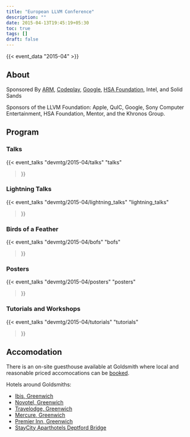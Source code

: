 ```yaml
---
title: "European LLVM Conference"
description: ""
date: 2015-04-13T19:45:19+05:30
toc: true
tags: []
draft: false
---
```


{{< event_data "2015-04" >}}

## About

Sponsored By [ARM](http://www.arm.com/), [Codeplay](http://www.codeplay.com/), [Google](http://www.google.com/), [HSA Foundation](http://www.hsafoundation.com/), Intel, and Solid Sands

Sponsors of the LLVM Foundation: Apple, QuIC, Google, Sony Computer Entertainment, HSA Foundation, Mentor, and the Khronos Group.

## Program

### Talks

{{< event_talks
    "devmtg/2015-04/talks" 
    "talks" 
>}}

### Lightning Talks

{{< event_talks
    "devmtg/2015-04/lightning_talks" 
    "lightning_talks" 
>}}

### Birds of a Feather

{{< event_talks
    "devmtg/2015-04/bofs" 
    "bofs" 
>}}

### Posters

{{< event_talks
    "devmtg/2015-04/posters" 
    "posters" 
>}}

### Tutorials and Workshops

{{< event_talks
    "devmtg/2015-04/tutorials" 
    "tutorials" 
>}}

## Accomodation

There is an on-site guesthouse available at Goldsmith where local and reasonable priced accomocations can be [booked](http://www.gold.ac.uk/conference-services/conferenceaccommodationbooking/).

Hotels around Goldsmiths: 
- [Ibis, Greenwich](http://ibishotel.ibis.com/gb/hotel-0975-ibis-london-greenwich/index.shtml)
- [Novotel, Greenwich](http://ibishotel.ibis.com/gb/hotel-0975-ibis-london-greenwich/index.shtml)
- [Travelodge, Greenwich](http://www.travelodge.co.uk/hotels/539/London-Greenwich-hotel)
- [Mercure, Greenwich](http://www.thegreenwichlondon.com/%20)
- [Premier Inn, Greenwich](http://www.premierinn.com/en/checkHotel/LONGRE/london-greenwich)
- [StayCity Aparthotels Deptford Bridge](http://www.staycity.com/london/london-deptford-bridge/)
